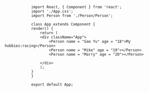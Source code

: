                 import React, { Component } from 'react';
                import './App.css';
                import Person from './Person/Person';

                class App extends Component {
                render() {
                    return (
                    <div className="App">
                        <Person name = "Gao Yu" age = "18">My hobbies:racing</Person>
                        <Person name = "Mike" age = "19"></Person>
                        <Person name = "Marry" age = "20"></Person>

                    </div>
                    );
                }
                }

                export default App;